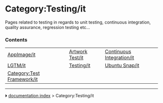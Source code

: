 # Category:Testing/it
Pages related to testing in regards to unit testing, continuous integration, quality assurance, regression testing etc\...

### Contents

|     |     |     |
| --- | --- | --- |
| [AppImage/it](AppImage/it.md) | [Artwork Test/it](Artwork_Test/it.md) | [Continuous Integration/it](Continuous_Integration/it.md) |
| [LGTM/it](LGTM/it.md) | [Testing/it](Testing/it.md) | [Ubuntu Snap/it](Ubuntu_Snap/it.md) |
| [Category:Test Framework/it](Category_Test_Framework/it.md) |



---
⏵ [documentation index](../README.md) > Category:Testing/it
